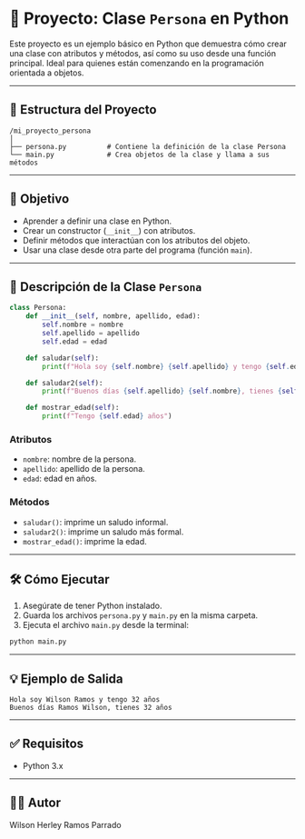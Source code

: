 # 📄 Proyecto: Clase `Persona` en Python

Este proyecto es un ejemplo básico en Python que demuestra cómo crear una clase con atributos y métodos, así como su uso desde una función principal. Ideal para quienes están comenzando en la programación orientada a objetos.

---

## 🧱 Estructura del Proyecto

```
/mi_proyecto_persona
│
├── persona.py          # Contiene la definición de la clase Persona
└── main.py             # Crea objetos de la clase y llama a sus métodos
```

---

## 📌 Objetivo

- Aprender a definir una clase en Python.
- Crear un constructor (`__init__`) con atributos.
- Definir métodos que interactúan con los atributos del objeto.
- Usar una clase desde otra parte del programa (función `main`).

---

## 🧠 Descripción de la Clase `Persona`

```python
class Persona:
    def __init__(self, nombre, apellido, edad):
        self.nombre = nombre
        self.apellido = apellido
        self.edad = edad

    def saludar(self):
        print(f"Hola soy {self.nombre} {self.apellido} y tengo {self.edad} años")

    def saludar2(self):
        print(f"Buenos días {self.apellido} {self.nombre}, tienes {self.edad} años")

    def mostrar_edad(self):
        print(f"Tengo {self.edad} años")
```

### Atributos
- `nombre`: nombre de la persona.
- `apellido`: apellido de la persona.
- `edad`: edad en años.

### Métodos
- `saludar()`: imprime un saludo informal.
- `saludar2()`: imprime un saludo más formal.
- `mostrar_edad()`: imprime la edad.

---

## 🛠️ Cómo Ejecutar

1. Asegúrate de tener Python instalado.
2. Guarda los archivos `persona.py` y `main.py` en la misma carpeta.
3. Ejecuta el archivo `main.py` desde la terminal:

```bash
python main.py
```

---

## 💡 Ejemplo de Salida

```
Hola soy Wilson Ramos y tengo 32 años
Buenos días Ramos Wilson, tienes 32 años
```

---

## ✅ Requisitos

- Python 3.x

---

## 🧑‍💻 Autor

Wilson Herley Ramos Parrado